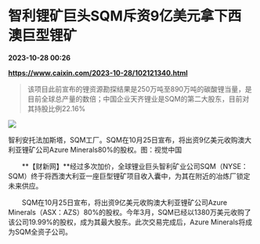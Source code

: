 # 智利锂矿巨头SQM斥资9亿美元拿下西澳巨型锂矿

**2023-10-28 00:26**

**https://www.caixin.com/2023-10-28/102121340.html**

> 该项目此前宣布的锂资源勘探结果是250万吨至890万吨的碳酸锂当量，是目前全球总产量的数倍；中国企业天齐锂业是SQM的第二大股东，目前对其持股比例22.16%

  

![](https://img.caixin.com/2023-10-28/169845261596976_840_560.jpg)

智利安托法加斯塔，SQM工厂。SQM在10月25日宣布，将出资9亿美元收购澳大利亚锂矿公司Azure Minerals80%的股权。图：视觉中国

  

　　**【财新网】**经过多次加价，全球锂业巨头智利矿业公司SQM（NYSE：SQM）终于将西澳大利亚一座巨型锂矿项目收入囊中，为其在附近的冶炼厂锁定未来供应。

　　SQM在10月25日宣布，将出资9亿美元收购澳大利亚锂矿公司Azure Minerals（ASX：AZS）80%的股权。今年3月，SQM已经以1380万美元收购了该公司19.99%的股权，成为其最大股东。此次交易完成后，Azure Minerals将成为SQM全资子公司。